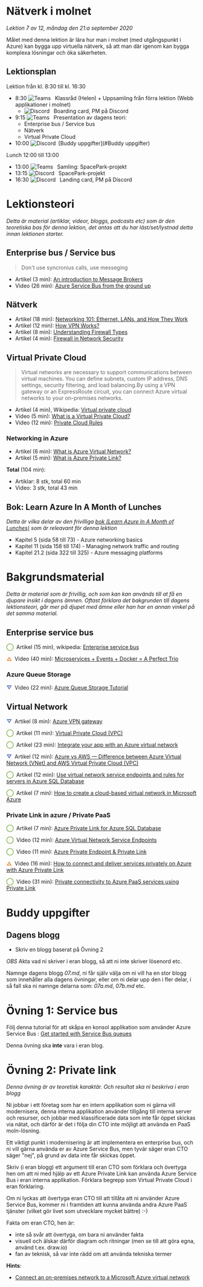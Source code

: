 # Nätverk i molnet

*Lektion 7 av 12, måndag den 21:a september 2020*

Målet med denna lektion är lära hur man i molnet (med utgångspunkt i Azure) kan bygga upp virtuella nätverk, så att man där igenom kan bygga komplexa lösningar och öka säkerheten.

## Lektionsplan

Lektion från kl. 8:30 till kl. 16:30

* 8:30 <img style="margin-right:0.5em;" src="C:/Github/molnapplikationer/assets/images/teams18.png"  alt="Teams"/> Klassråd (Helen) + Uppsamling från förra lektion (Webb applikationer i molnet)
  * <img style="margin-right:0.5em;" src="C:/Github/molnapplikationer/assets/images/discord18.png" alt="Discord"/> Boarding card, PM på Discord
* 9:15 <img style="margin-right:0.5em;" src="C:/Github/molnapplikationer/assets/images/teams18.png"  alt="Teams"/> Presentation av dagens teori: 
  * Enterprise bus / Service bus
  * Nätverk 
  * Virtual Private Cloud 
* 10:00 <img style="margin-right:0.5em;" src="C:/Github/molnapplikationer/assets/images/discord18.png" alt="Discord"/>[Buddy uppgifter](#Buddy uppgifter)

Lunch 12:00 till 13:00

* 13:00 <img style="margin-right:0.5em;" src="C:/Github/molnapplikationer/assets/images/teams18.png" alt="Teams"/> Samling: SpacePark-projekt
* 13:15 <img style="margin-right:0.5em;" src="C:/Github/molnapplikationer/assets/images/discord18.png" alt="Discord"/> SpacePark-projekt
* 16:30 <img style="margin-right:0.5em;" src="C:/Github/molnapplikationer/assets/images/discord18.png" alt="Discord"/> Landing card, PM på Discord

# Lektionsteori
*Detta är material (artiklar, videor, bloggs, podcasts etc) som är den teoretiska bas för denna lektion, det antas att du har läst/set/lystnad detta innan lektionen starter.*

## Enterprise bus / Service bus

> Don't use syncronius calls, use messeging

* Artikel (3 min): [An introduction to Message Brokers](https://medium.com/@xaviergeerinck/an-introduction-to-message-brokers-9bd203b4ebbd)
* Video (26 min): [Azure Service Bus from the ground up](https://www.youtube.com/watch?v=FRzMPqViwuY)

## Nätverk

* Artikel (18 min): [Networking 101: Ethernet, LANs, and How They Work](https://www.makeuseof.com/tag/networking-101-ethernet-lans-work/)
* Artikel (12 min): [How VPN Works?](https://medium.com/@zicodeng/how-vpn-works-b7549dcc6ce4)
* Artikel (8 min): [Understanding Firewall Types](https://medium.com/swlh/understanding-firewall-types-4a2869deb687)
* Artikel (4 min): [Firewall in Network Security](https://medium.com/@neil.wilston123/firewall-in-network-security-2a98795fcac1)

## Virtual Private Cloud

>  Virtual networks are necessary to support communications between virtual machines. You can define subnets, custom IP address, DNS settings, security filtering, and load balancing.By using a VPN gateway or an ExpressRoute circuit, you can connect Azure virtual networks to your on-premises networks.

* Artikel (4 min), Wikipedia: [Virtual private cloud](https://en.wikipedia.org/wiki/Virtual_private_cloud)
* Video (5 min): [What is a Virtual Private Cloud?](https://www.youtube.com/watch?v=NbkPRn1mqlU)
* Video (12 min): [Private Cloud Rules](https://www.youtube.com/watch?v=Tzqy8lW0bk4)

### Networking in Azure

* Artikel (6 min): [What is Azure Virtual Network?](https://docs.microsoft.com/en-us/azure/virtual-network/virtual-networks-overview)
* Artikel (5 min): [What is Azure Private Link?](https://docs.microsoft.com/da-dk/azure/private-link/private-link-overview)

**Total** (104 min):

- Artiklar: 8 stk, total 60 min
- Video: 3 stk, total 43 min

## Bok: Learn Azure In A Month of Lunches

*Detta är vilka delar av den frivilliga [bok (Learn Azure In A Month of Lunches)](info_learningmaterial.md) som är releavant för denna lektion*

* Kapitel 5 (sida 58 till 73) - Azure networking basics
* Kapitel 11 (sida 158 till 174) - Managing network traffic and routing
* Kapitel 21.2 (sida 322 till 325) - Azure messaging platforms

# Bakgrundsmaterial

*Detta är material som är frivillig, och som kan kan används till at få en djupare insikt i dagens ämnen. Oftast förklara det bakgrunden till dagens lektionsteori, går mer på djupet med ämne eller han har en annan vinkel på det samma material.*

## Enterprise service bus

<span style="color:#7EAE42; font-weight: 900; margin-right:0.5em;">&#9711;</span>Artikel (15 min), wikipedia: [Enterprise service bus](https://en.wikipedia.org/wiki/Enterprise_service_bus)

<span style="color:#E78E35; font-weight: 900; margin-right:0.5em;">&#9651;</span>Video (40 min): [Microservices + Events + Docker = A Perfect Trio](https://www.youtube.com/watch?v=sSm2dRarhPo)

### Azure Queue Storage

<span style="color:#5874B9; font-weight: 900; margin-right:0.5em;">&#9661;</span>Video (22 min): [Azure Queue Storage Tutorial](https://www.youtube.com/watch?v=JQ6KhjU5Zsg)

## Virtual Network

<span style="color:#5874B9; font-weight: 900; margin-right:0.5em;">&#9661;</span>Artikel (8 min): [Azure VPN gateway](https://docs.microsoft.com/en-us/azure/vpn-gateway/vpn-gateway-about-vpngateways)

<span style="color:#7EAE42; font-weight: 900; margin-right:0.5em;">&#9711;</span>Artikel (11 min): [Virtual Private Cloud (VPC)](https://www.ibm.com/cloud/learn/vpc)

<span style="color:#7EAE42; font-weight: 900; margin-right:0.5em;">&#9711;</span>Artikel (23 min): [Integrate your app with an Azure virtual network](https://docs.microsoft.com/en-us/azure/app-service/web-sites-integrate-with-vnet)

<span style="color:#5874B9; font-weight: 900; margin-right:0.5em;">&#9661;</span>Artikel (12 min): [Azure vs AWS — Difference between Azure Virtual Network (VNet) and AWS Virtual Private Cloud (VPC)](https://medium.com/awesome-azure/azure-vs-aws-difference-between-azure-virtual-network-vnet-and-aws-virtual-private-cloud-vpc-2e8debc3290e)

<span style="color:#7EAE42; font-weight: 900; margin-right:0.5em;">&#9711;</span>Artikel (12 min): [Use virtual network service endpoints and rules for servers in Azure SQL Database](https://docs.microsoft.com/en-us/azure/azure-sql/database/vnet-service-endpoint-rule-overview)

<span style="color:#7EAE42; font-weight: 900; margin-right:0.5em;">&#9711;</span>Artikel (7 min): [How to create a cloud-based virtual network in Microsoft Azure](https://www.techrepublic.com/article/how-to-create-a-cloud-based-virtual-network-in-microsoft-azure/)

### Private Link in azure / Private PaaS

<span style="color:#7EAE42; font-weight: 900; margin-right:0.5em;">&#9711;</span>Artikel (7 min): [Azure Private Link for Azure SQL Database](https://docs.microsoft.com/en-us/azure/azure-sql/database/private-endpoint-overview)

<span style="color:#7EAE42; font-weight: 900; margin-right:0.5em;">&#9711;</span>Video (12 min): [Azure Virtual Network Service Endpoints](https://www.youtube.com/watch?v=gxsitRRgylI)

<span style="color:#7EAE42; font-weight: 900; margin-right:0.5em;">&#9711;</span>Video (11 min): [Azure Private Endpoint & Private Link](https://www.youtube.com/watch?v=vVDql7IKneg)

<span style="color:#E78E35; font-weight: 900; margin-right:0.5em;">&#9651;</span>Video (16 min): [How to connect and deliver services privately on Azure with Azure Private Link ](https://www.youtube.com/watch?v=AZ0iFcyPDkc)

<span style="color:#7EAE42; font-weight: 900; margin-right:0.5em;">&#9711;</span>Video (31 min): [Private connectivity to Azure PaaS services using Private Link](https://www.youtube.com/watch?v=aVFV1_ZwAEY)

# Buddy uppgifter

## Dagens blogg

* Skriv en blogg baserat på Övning 2

*OBS* Akta vad ni skriver i eran blogg, så att ni inte skriver lösenord etc.

Namnge dagens blogg *07.md*, ni får själv välja om ni vill ha en stor blogg som innehåller alla dagens övningar, eller om ni delar upp den i fler delar, i så fall ska ni namnge delarna som: *07a.md*, *07b.md* etc.

# Övning 1: Service bus

Följ denna tutorial för att skåpa en konsol applikation som använder Azure Service Bus : [Get started with Service Bus queues](https://docs.microsoft.com/en-us/azure/service-bus-messaging/service-bus-dotnet-get-started-with-queues)

Denna övning ska **inte** vara i eran blog.

# Övning 2: Private link

*Denna övning är av teoretisk karaktär. Och resultat ska ni beskriva i eran blogg*

Ni jobbar i ett företag som har en intern applikation som ni gärna vill modernisera, denna interna applikation använder tillgång till interna server och resurser, och jobbar med klassificerade data som inte får öppet skickas via nätat, och därför är det i följa din CTO inte möjligt att använda en PaaS moln-lösning.

Ett viktigt punkt i modernisering är att implementera en enterprise bus, och ni vill gärna använda er av Azure Service Bus, men tyvär säger eran CTO säger "nej", på grund av data inte får skickas öppet.

Skriv (i eran blogg) ett argument till eran CTO som förklara och övertyga hen om att ni med hjälp av ett Azure Private Link kan använda Azure Service Bus i eran interna applikation. Förklara begrepp som Virtual Private Cloud i eran förklaring.

Om ni lyckas att övertyga eran CTO till att tillåta att ni använder Azure Service Bus, kommer ni i framtiden att kunna använda andra Azure PaaS tjänster (vilket gör livet som utvecklare mycket bättre) :-)

Fakta om eran CTO, hen är:

* inte så svår att övertyga, om bara ni använder fakta
* visuell och älskar därför diagram och ritningar (men se till att göra egna, använd t.ex. draw.io)
* fan av teknisk, så var inte rädd om att använda tekniska termer

**Hints**:

* [Connect an on-premises network to a Microsoft Azure virtual network](https://docs.microsoft.com/en-us/microsoft-365/enterprise/connect-an-on-premises-network-to-a-microsoft-azure-virtual-network?view=o365-worldwide)